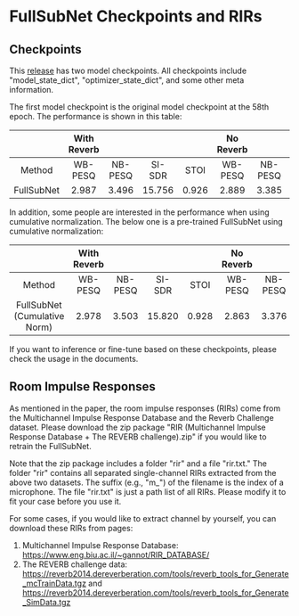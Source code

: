 # FullSubNet Checkpoints and RIRs

## Checkpoints

This [release](https://github.com/haoxiangsnr/FullSubNet/releases) has two model checkpoints. All checkpoints include "model_state_dict", "optimizer_state_dict", and some other meta information.

The first model checkpoint is the original model checkpoint at the 58th epoch. The performance is shown in this table:

|            | With Reverb   |     |        |       | No Reverb |         |        |       |
|:----------:|:-----------:|:-------:|:------:|:-----:|:---------:|:-------:|:------:|:-----:|
|   Method   |   WB-PESQ   | NB-PESQ | SI-SDR |  STOI |  WB-PESQ  | NB-PESQ | SI-SDR |  STOI |
| FullSubNet |    2.987   |  3.496  | 15.756 | 0.926 |   2.889   |  3.385  | 17.635 | 0.964 |

In addition, some people are interested in the performance when using cumulative normalization. The below one is a pre-trained FullSubNet using cumulative normalization:

|            | With Reverb   |     |        |       | No Reverb |         |        |       |
|:----------:|:-----------:|:-------:|:------:|:-----:|:---------:|:-------:|:------:|:-----:|
|   Method   |   WB-PESQ   | NB-PESQ | SI-SDR |  STOI |  WB-PESQ  | NB-PESQ | SI-SDR |  STOI |
|FullSubNet (Cumulative Norm)|   2.978| 3.503 | 15.820 | 0.928 | 2.863| 3.376 | 17.913 | 0.964 |

If you want to inference or fine-tune based on these checkpoints, please check the usage in the documents.

## Room Impulse Responses

As mentioned in the paper, the room impulse responses (RIRs) come from the Multichannel Impulse Response Database and the Reverb Challenge dataset. Please download the zip package "RIR (Multichannel Impulse Response Database + The REVERB challenge).zip" if you would like to retrain the FullSubNet.

Note that the zip package includes a folder "rir" and a file "rir.txt." The folder "rir" contains all separated single-channel RIRs extracted from the above two datasets. The suffix (e.g., "m_<n>") of the filename is the index of a microphone. The file "rir.txt" is just a path list of all RIRs. Please modify it to fit your case before you use it.

For some cases, if you would like to extract channel by yourself, you can download these RIRs from pages:
1. Multichannel Impulse Response Database: https://www.eng.biu.ac.il/~gannot/RIR_DATABASE/
2. The REVERB challenge data: https://reverb2014.dereverberation.com/tools/reverb_tools_for_Generate_mcTrainData.tgz and https://reverb2014.dereverberation.com/tools/reverb_tools_for_Generate_SimData.tgz